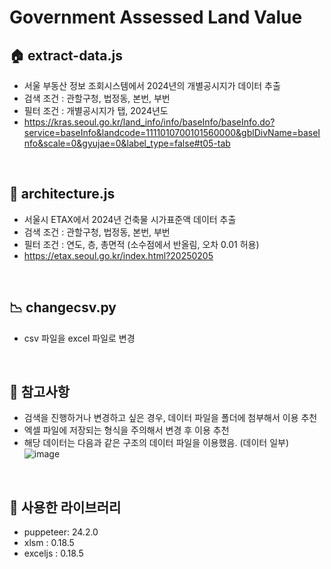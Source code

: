 # Government Assessed Land Value
## 🏠 extract-data.js
- 서울 부동산 정보 조회시스템에서 2024년의 개별공시지가 데이터 추출
- 검색 조건 : 관할구청, 법정동, 본번, 부번
- 필터 조건 : 개별공시지가 탭, 2024년도
- https://kras.seoul.go.kr/land_info/info/baseInfo/baseInfo.do?service=baseInfo&landcode=1111010700101560000&gblDivName=baseInfo&scale=0&gyujae=0&label_type=false#t05-tab
<br/>

## 🏢 architecture.js
- 서울시 ETAX에서 2024년 건축물 시가표준액 데이터 추출
- 검색 조건 : 관할구청, 법정동, 본번, 부번
- 필터 조건 : 연도, 층, 총면적 (소수점에서 반올림, 오차 0.01 허용)
- https://etax.seoul.go.kr/index.html?20250205
<br/>

## 📉 changecsv.py
- csv 파일을 excel 파일로 변경
<br/>


## 🌟 참고사항
- 검색을 진행하거나 변경하고 싶은 경우, 데이터 파일을 폴더에 첨부해서 이용 추천
- 엑셀 파일에 저장되는 형식을 주의해서 변경 후 이용 추천
- 해당 데이터는 다음과 같은 구조의 데이터 파일을 이용했음. (데이터 일부)
  ![image](https://github.com/user-attachments/assets/5784d158-5229-4cd6-9b94-e5e60f7aae9d)
<br/>

## 📁 사용한 라이브러리
- puppeteer: 24.2.0
- xlsm : 0.18.5
- exceljs : 0.18.5
